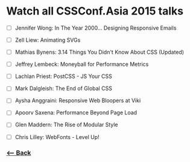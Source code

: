 # Watch all CSSConf.Asia 2015 talks

- [ ] Jennifer Wong: In The Year 2000... Designing Responsive Emails
- [ ] Zell Liew: Animating SVGs
- [ ] Mathias Bynens: 3.14 Things You Didn't Know About CSS (Updated)
- [ ] Jeffrey Lembeck: Moneyball for Performance Metrics
- [ ] Lachlan Priest: PostCSS - JS Your CSS
- [ ] Mark Dalgleish: The End of Global CSS
- [ ] Aysha Anggraini: Responsive Web Bloopers at Viki
- [ ] Apoorv Saxena: Performance Beyond Page Load
- [ ] Glen Maddern: The Rise of Modular Style
- [ ] Chris Lilley: WebFonts - Level Up!


### [<-- Back](https://github.com/afonsopacifer/learn-english-every-single-day)
